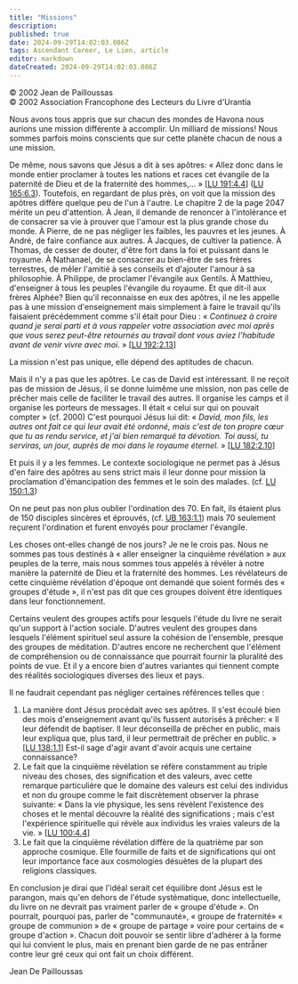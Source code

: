 ```yaml
---
title: "Missions"
description: 
published: true
date: 2024-09-29T14:02:03.086Z
tags: Ascendant Career, Le Lien, article
editor: markdown
dateCreated: 2024-09-29T14:02:03.086Z
---
```


<p class="v-card v-sheet theme--light grey lighten-3 px-2">© 2002 Jean de Pailloussas<br>© 2002 Association Francophone des Lecteurs du Livre d'Urantia</p>

Nous avons tous appris que sur chacun des mondes de Havona nous aurions une mission différente à accomplir. Un milliard de missions! Nous sommes parfois moins conscients que sur cette planète chacun de nous a une mission.

De même, nous savons que Jésus a dit à ses apôtres: « Allez donc dans le monde entier proclamer à toutes les nations et races cet évangile de la paternité de Dieu et de la fraternité des hommes,... » [[LU 191:4.4](/fr/The_Urantia_Book/191#p4_4)] ([LU 165:6.3](/fr/The_Urantia_Book/165#p6_3)). Toutefois, en regardant de plus près, on voit que la mission des apôtres diffère quelque peu de l'un à l'autre. Le chapitre 2 de la page 2047 mérite un peu d'attention. À Jean, il demande de renoncer à l'intolérance et de consacrer sa vie à prouver que l'amour est la plus grande chose du monde. À Pierre, de ne pas négliger les faibles, les pauvres et les jeunes. À André, de faire confiance aux autres. À Jacques, de cultiver la patience. À Thomas, de cesser de douter, d'être fort dans la foi et puissant dans le royaume. À Nathanael, de se consacrer au bien-être de ses frères terrestres, de mêler l'amitié à ses conseils et d'ajouter l'amour à sa philosophie. À Philippe, de proclamer l'évangile aux Gentils. À Matthieu, d'enseigner à tous les peuples l'évangile du royaume. Et que dit-il aux frères Alphée? Bien qu'il reconnaisse en eux des apôtres, il ne les appelle pas à une mission d'enseignement mais simplement à faire le travail qu'ils faisaient précédemment comme s'il était pour Dieu : « _Continuez à croire quand je serai parti et à vous rappeler votre association avec moi après que vous serez peut-être retournés au travail dont vous aviez l'habitude avant de venir vivre avec moi._ » [[LU 192:2.13](/fr/The_Urantia_Book/192#p2_13)]

La mission n'est pas unique, elle dépend des aptitudes de chacun.

Mais il n'y a pas que les apôtres. Le cas de David est intéressant. Il ne reçoit pas de mission de Jésus, il se donne luimême une mission, non pas celle de prêcher mais celle de faciliter le travail des autres. Il organise les camps et il organise les porteurs de messages. Il était « celui sur qui on pouvait compter » (cf. 2000) C'est pourquoi Jésus lui dit: « _David, mon fils, les autres ont fait ce qui leur avait été ordonné, mais c'est de ton propre cœur que tu as rendu service, et j'ai bien remarqué ta dévotion. Toi aussi, tu serviras, un jour, auprès de moi dans le royaume éternel._ » [[LU 182:2.10](/fr/The_Urantia_Book/182#p2_10)]

Et puis il y a les femmes. Le contexte sociologique ne permet pas à Jésus d'en faire des apôtres au sens strict mais il leur donne pour mission la proclamation d'émancipation des femmes et le soin des malades. (cf. [LU 150:1.3](/fr/The_Urantia_Book/150#p1_3))

On ne peut pas non plus oublier l'ordination des 70. En fait, ils étaient plus de 150 disciples sincères et éprouvés, (cf. [UB 163:1.1](/en/The_Urantia_Book/163#p1_1)) mais 70 seulement reçurent l'ordination et furent envoyés pour proclamer l'évangile.

Les choses ont-elles changé de nos jours? Je ne le crois pas. Nous ne sommes pas tous destinés à « aller enseigner la cinquième révélation » aux peuples de la terre, mais nous sommes tous appelés à révéler à notre manière la paternité de Dieu et la fraternité des hommes. Les révélateurs de cette cinquième révélation d'époque ont demandé que soient formés des « groupes d'étude », il n'est pas dit que ces groupes doivent être identiques dans leur fonctionnement.

Certains veulent des groupes actifs pour lesquels l'étude du livre ne serait qu'un support à l'action sociale. D'autres veulent des groupes dans lesquels l'élément spirituel seul assure la cohésion de l'ensemble, presque des groupes de méditation. D'autres encore ne recherchent que l'élément de compréhension ou de connaissance que pourrait fournir la pluralité des points de vue. Et il y a encore bien d'autres variantes qui tiennent compte des réalités sociologiques diverses des lieux et pays.

Il ne faudrait cependant pas négliger certaines références telles que :

1. La manière dont Jésus procédait avec ses apôtres. Il s'est écoulé bien des mois d'enseignement avant qu'ils fussent autorisés à prêcher: « Il leur défendit de baptiser. Il leur déconseilla de prêcher en public, mais leur expliqua que, plus tard, il leur permettrait de prêcher en public. » [[LU 138:1.1](/fr/The_Urantia_Book/138#p1_1)] Est-il sage d'agir avant d'avoir acquis une certaine connaissance?
2. Le fait que la cinquième révélation se réfère constamment au triple niveau des choses, des signification et des valeurs, avec cette remarque particulière que le domaine des valeurs est celui des individus et non du groupe comme le fait discrètement observer la phrase suivante: « Dans la vie physique, les sens révèlent l'existence des choses et le mental découvre la réalité des significations ; mais c'est l'expérience spirituelle qui révèle aux individus les vraies valeurs de la vie. » [[LU 100:4.4](/fr/The_Urantia_Book/100#p4_4)]
3. Le fait que la cinquième révélation diffère de la quatrième par son approche cosmique. Elle fourmille de faits et de significations qui ont leur importance face aux cosmologies désuètes de la plupart des religions classiques.

En conclusion je dirai que l'idéal serait cet équilibre dont Jésus est le parangon, mais qu'en dehors de l'étude systématique, donc intellectuelle, du livre on ne devrait pas vraiment parler de « groupe d'étude ». On pourrait, pourquoi pas, parler de "communauté», « groupe de fraternité» « groupe de communion » de « groupe de partage » voire pour certains de « groupe d'action ». Chacun doit pouvoir se sentir libre d'adhérer à la forme qui lui convient le plus, mais en prenant bien garde de ne pas entrâ̂ner contre leur gré ceux qui ont fait un choix différent.

Jean De Pailloussas